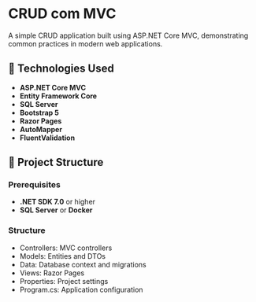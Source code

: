 # CRUD com MVC

A simple CRUD application built using ASP.NET Core MVC, demonstrating common practices in modern web applications.

## 🔧 Technologies Used

- **ASP.NET Core MVC**
- **Entity Framework Core**
- **SQL Server**
- **Bootstrap 5**
- **Razor Pages**
- **AutoMapper**
- **FluentValidation**

## 🚀 Project Structure

### Prerequisites

- **.NET SDK 7.0** or higher
- **SQL Server** or **Docker**

### Structure

- Controllers: MVC controllers
- Models: Entities and DTOs
- Data: Database context and migrations
- Views: Razor Pages
- Properties: Project settings
- Program.cs: Application configuration
